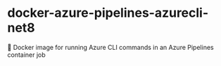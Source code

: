# docker-azure-pipelines-azurecli-net8
🐳 Docker image for running Azure CLI commands in an Azure Pipelines container job
